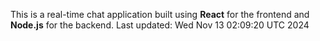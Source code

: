 This is a real-time chat application built using **React** for the frontend and **Node.js** for the backend.
Last updated: Wed Nov 13 02:09:20 UTC 2024
